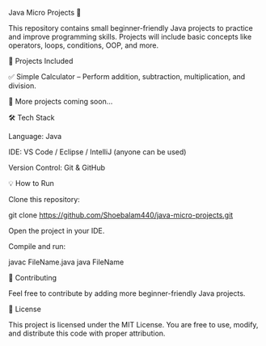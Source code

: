 Java Micro Projects 🚀

This repository contains small beginner-friendly Java projects to practice and improve programming skills.
Projects will include basic concepts like operators, loops, conditions, OOP, and more.

📂 Projects Included

✅ Simple Calculator – Perform addition, subtraction, multiplication, and division.

🚧 More projects coming soon...

🛠️ Tech Stack

Language: Java

IDE: VS Code / Eclipse / IntelliJ (anyone can be used)

Version Control: Git & GitHub

💡 How to Run

Clone this repository:

git clone https://github.com/Shoebalam440/java-micro-projects.git


Open the project in your IDE.

Compile and run:

javac FileName.java
java FileName

🤝 Contributing

Feel free to contribute by adding more beginner-friendly Java projects.

📜 License

This project is licensed under the MIT License.
You are free to use, modify, and distribute this code with proper attribution.
